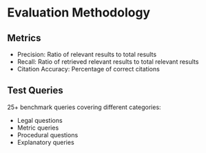 # Evaluation Methodology

## Metrics

- Precision: Ratio of relevant results to total results
- Recall: Ratio of retrieved relevant results to total relevant results
- Citation Accuracy: Percentage of correct citations

## Test Queries

25+ benchmark queries covering different categories:
- Legal questions
- Metric queries
- Procedural questions
- Explanatory queries






